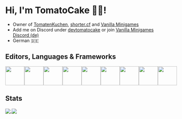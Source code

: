 # Hi, I'm TomatoCake 🍅🍰!

- Owner of [TomatenKuchen](https://tomatenkuchen.eu), [shorter.cf](https://shorter.cf) and [Vanilla Minigames](https://vanillaminigames.eu)
- Add me on Discord under [devtomatocake](https://discord.com/users/581146486646243339) or join [Vanilla Minigames Discord (de)](https://discord.gg/JXVDQFf)
- German 🇩🇪

## Editors, Languages & Frameworks
<div style="display: flex;">
	<a href="https://vanillaminigames.eu"><img src="https://raw.githubusercontent.com/yurijserrano/Github-Profile-Readme-Logos/master/text%20editors/notepad%2B%2B.png" width="60" /></a>
	<a href="https://tomatenkuchen.eu"><img src="https://raw.githubusercontent.com/yurijserrano/Github-Profile-Readme-Logos/master/text%20editors/vscode.svg" width="60" /></a>
	<a href="https://tomatenkuchen.eu"><img src="https://raw.githubusercontent.com/yurijserrano/Github-Profile-Readme-Logos/master/programming%20languages/javascript.svg" width="60" /></a>
	<a href="https://tomatenkuchen.eu"><img src="https://raw.githubusercontent.com/yurijserrano/Github-Profile-Readme-Logos/master/others/css.svg" width="60" /></a>
	<a href="https://tomatenkuchen.eu"><img src="https://raw.githubusercontent.com/yurijserrano/Github-Profile-Readme-Logos/master/others/html.svg" width="60" /></a>
	<a href="https://tomatenkuchen.eu"><img src="https://raw.githubusercontent.com/yurijserrano/Github-Profile-Readme-Logos/master/frameworks/nodejs.svg" width="60" /></a>
	<a href="https://discords.com"><img src="https://raw.githubusercontent.com/yurijserrano/Github-Profile-Readme-Logos/master/frameworks/react.svg" width="60" /></a>
	<a href="https://discords.com/bots"><img src="https://raw.githubusercontent.com/yurijserrano/Github-Profile-Readme-Logos/master/frameworks/angular.svg" width="60" /></a>
	<a href="https://discords.com/templates"><img src="https://raw.githubusercontent.com/yurijserrano/Github-Profile-Readme-Logos/master/frameworks/vuejs.svg" width="60" /></a>
</div>

## Stats
<a href="https://github.com/DEVTomatoCake">
  	<img align="center" src="https://github-readme-stats.vercel.app/api?username=devtomatocake&show_icons=true&include_all_commits=true&count_private=true&cache_seconds=21600&custom_title=TomatoCake's%20GitHub%20Stats" />
</a>
<a href="https://github.com/DEVTomatoCake">
  	<img align="center" src="https://github-readme-stats.vercel.app/api/top-langs/?username=devtomatocake&layout=compact&cache_seconds=21600" />
</a>
